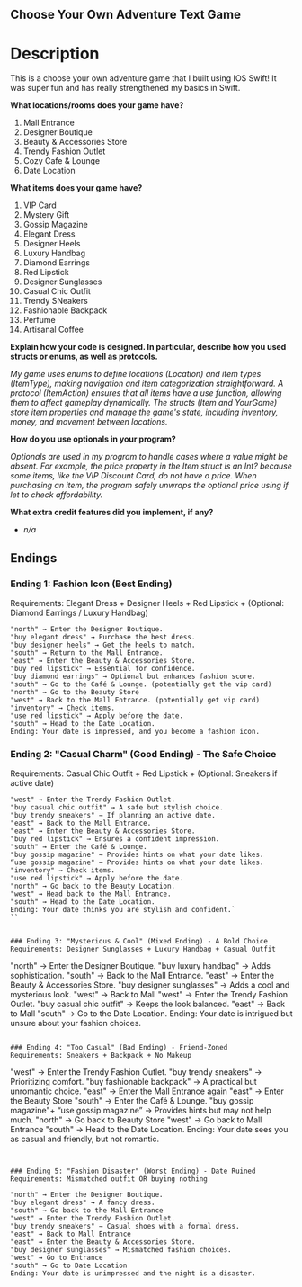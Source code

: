 <h2>Choose Your Own Adventure Text Game</h2>

<h1>Description</h1>
This is a choose your own adventure game that I built using IOS Swift! It was super fun and has really strengthened my basics in Swift.

**What locations/rooms does your game have?**

1. Mall Entrance
2. Designer Boutique
3. Beauty & Accessories Store
4. Trendy Fashion Outlet
5. Cozy Cafe & Lounge
6. Date Location

**What items does your game have?**

1. VIP Card
2. Mystery Gift
3. Gossip Magazine
4. Elegant Dress
5. Designer Heels
6. Luxury Handbag
7. Diamond Earrings
8. Red Lipstick
9. Designer Sunglasses
10. Casual Chic Outfit
11. Trendy SNeakers
12. Fashionable Backpack
13. Perfume
14. Artisanal Coffee

**Explain how your code is designed. In particular, describe how you used structs or enums, as well as protocols.**

*My game uses enums to define locations (Location) and item types (ItemType), making navigation and item categorization straightforward. A protocol (ItemAction) ensures that all items have a use function, allowing them to affect gameplay dynamically. The structs (Item and YourGame) store item properties and manage the game's state, including inventory, money, and movement between locations.*

**How do you use optionals in your program?**

*Optionals are used in my program to handle cases where a value might be absent. For example, the price property in the Item struct is an Int? because some items, like the VIP Discount Card, do not have a price. When purchasing an item, the program safely unwraps the optional price using if let to check affordability.*

**What extra credit features did you implement, if any?**

* *n/a*

## Endings

### Ending 1: Fashion Icon (Best Ending)
Requirements: Elegant Dress + Designer Heels + Red Lipstick + (Optional: Diamond Earrings / Luxury Handbag)

```
"north" → Enter the Designer Boutique.
"buy elegant dress" → Purchase the best dress.
"buy designer heels" → Get the heels to match.
"south" → Return to the Mall Entrance.
"east" → Enter the Beauty & Accessories Store.
"buy red lipstick" → Essential for confidence.
"buy diamond earrings" → Optional but enhances fashion score.
"south" → Go to the Café & Lounge. (potentially get the vip card)
"north" → Go to the Beauty Store
"west" → Back to the Mall Entrance. (potentially get vip card)
"inventory" → Check items.
"use red lipstick" → Apply before the date.
"south" → Head to the Date Location.
Ending: Your date is impressed, and you become a fashion icon.

```

### Ending 2: "Casual Charm" (Good Ending) - The Safe Choice
Requirements: Casual Chic Outfit + Red Lipstick + (Optional: Sneakers if active date)

```
"west" → Enter the Trendy Fashion Outlet.
"buy casual chic outfit" → A safe but stylish choice.
"buy trendy sneakers" → If planning an active date.
"east" → Back to the Mall Entrance.
"east" → Enter the Beauty & Accessories Store.
"buy red lipstick" → Ensures a confident impression.
"south" → Enter the Café & Lounge.
"buy gossip magazine" → Provides hints on what your date likes.
“use gossip magazine" → Provides hints on what your date likes.
"inventory" → Check items.
"use red lipstick" → Apply before the date.
"north" → Go back to the Beauty Location.
"west" → Head back to the Mall Entrance.
"south" → Head to the Date Location.
Ending: Your date thinks you are stylish and confident.`
``


### Ending 3: "Mysterious & Cool" (Mixed Ending) - A Bold Choice
Requirements: Designer Sunglasses + Luxury Handbag + Casual Outfit

```
"north" → Enter the Designer Boutique.
"buy luxury handbag" → Adds sophistication.
"south" → Back to the Mall Entrance.
"east" → Enter the Beauty & Accessories Store.
"buy designer sunglasses" → Adds a cool and mysterious look.
"west" → Back to Mall
"west" → Enter the Trendy Fashion Outlet.
"buy casual chic outfit" → Keeps the look balanced.
"east" → Back to Mall
"south" → Go to the Date Location.
Ending: Your date is intrigued but unsure about your fashion choices.
```

### Ending 4: "Too Casual" (Bad Ending) - Friend-Zoned
Requirements: Sneakers + Backpack + No Makeup

```
"west" → Enter the Trendy Fashion Outlet.
"buy trendy sneakers" → Prioritizing comfort.
"buy fashionable backpack" → A practical but unromantic choice.
"east" → Enter the Mall Entrance again
"east" → Enter the Beauty Store
"south" → Enter the Café & Lounge.
"buy gossip magazine"+ “use gossip magazine”  → Provides hints but may not help much.
"north" → Go back to Beauty Store
"west" → Go back to Mall Entrance
"south" → Head to the Date Location.
Ending: Your date sees you as casual and friendly, but not romantic.
```


### Ending 5: "Fashion Disaster" (Worst Ending) - Date Ruined
Requirements: Mismatched outfit OR buying nothing

"north" → Enter the Designer Boutique.
"buy elegant dress" → A fancy dress.
"south" → Go back to the Mall Entrance
"west" → Enter the Trendy Fashion Outlet.
"buy trendy sneakers" → Casual shoes with a formal dress.
"east" → Back to Mall Entrance
"east" → Enter the Beauty & Accessories Store.
"buy designer sunglasses" → Mismatched fashion choices.
"west" → Go to Entrance
"south" → Go to Date Location
Ending: Your date is unimpressed and the night is a disaster.

